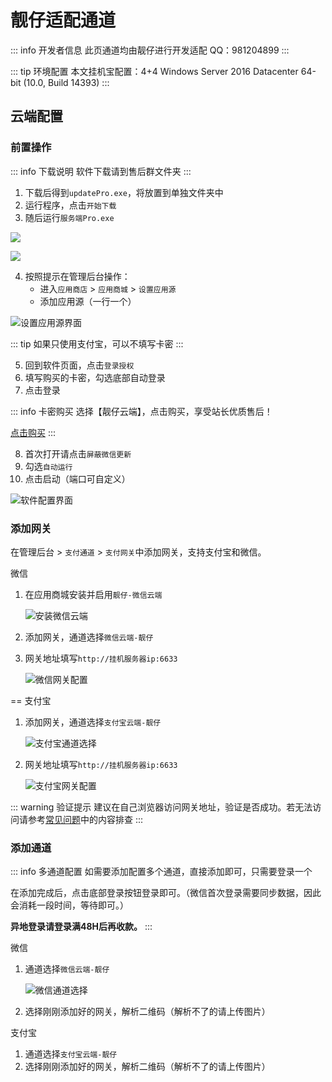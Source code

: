 

# 靓仔适配通道

::: info 开发者信息
此页通道均由靓仔进行开发适配
QQ：981204899
:::

::: tip 环境配置
本文挂机宝配置：4+4
Windows Server 2016 Datacenter 64-bit (10.0, Build 14393)
:::

## 云端配置

### 前置操作

::: info 下载说明
软件下载请到售后群文件夹
:::

1. 下载后得到`updatePro.exe`，将放置到单独文件夹中
2. 运行程序，点击`开始下载`
3. 随后运行`服务端Pro.exe`

![](https://s2.loli.net/2025/04/01/AwHLsoPqxkRX5mO.png)

![](https://s2.loli.net/2025/04/01/3Lo4Wi6sH9OtcFl.png)

4. 按照提示在管理后台操作：
   - 进入`应用商店` > `应用商城` > `设置应用源`
   - 添加应用源（一行一个）

![设置应用源界面](https://s2.loli.net/2025/04/01/x42NKkMR8QT6tYl.png)

::: tip
如果只使用支付宝，可以不填写卡密
:::

5. 回到软件页面，点击`登录授权`
6. 填写购买的卡密，勾选底部自动登录
7. 点击登录

::: info 卡密购买
选择【靓仔云端】，点击购买，享受站长优质售后！

[点击购买](https://qm.qq.com/q/dlBXL5GFbi)
:::

8. 首次打开请点击`屏蔽微信更新`
9. 勾选`自动运行`
10. 点击启动（端口可自定义）

![软件配置界面](https://s2.loli.net/2025/04/01/nTDiAtYF3BdkQU6.png)

### 添加网关

在管理后台 > `支付通道` > `支付网关`中添加网关，支持支付宝和微信。


 微信

1. 在应用商城安装并启用`靓仔-微信云端`

   ![安装微信云端](https://s2.loli.net/2025/04/01/taNUW9j4FkbufeH.png)

2. 添加网关，通道选择`微信云端-靓仔`
3. 网关地址填写`http://挂机服务器ip:6633`

   ![微信网关配置](https://s2.loli.net/2025/04/01/259jfKCHrvluhMS.png)

== 支付宝

1. 添加网关，通道选择`支付宝云端-靓仔`

   ![支付宝通道选择](https://s2.loli.net/2025/04/01/JVjo5B6QGL8WmXK.png)

2. 网关地址填写`http://挂机服务器ip:6633`

   ![支付宝网关配置](https://s2.loli.net/2025/04/01/QrvCgAZfu7nmyL4.png)



::: warning 验证提示
建议在自己浏览器访问网关地址，验证是否成功。若无法访问请参考[常见问题](../faq)中的内容排查
:::

### 添加通道

::: info 多通道配置
如需要添加配置多个通道，直接添加即可，只需要登录一个

在添加完成后，点击底部登录按钮登录即可。（微信首次登录需要同步数据，因此会消耗一段时间，等待即可。）

**异地登录请登录满48H后再收款。**
:::


微信

1. 通道选择`微信云端-靓仔`

   ![微信通道选择](https://s2.loli.net/2025/04/01/7YP1kV3dNnubA2T.png)

2. 选择刚刚添加好的网关，解析二维码（解析不了的请上传图片）

 支付宝

1. 通道选择`支付宝云端-靓仔`
2. 选择刚刚添加好的网关，解析二维码（解析不了的请上传图片）


